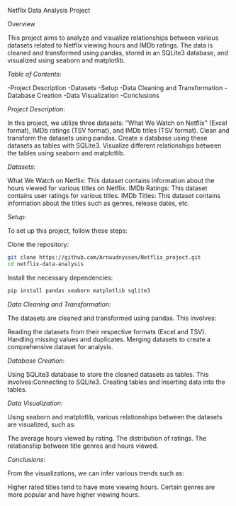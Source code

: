Netflix Data Analysis Project

Overview

This project aims to analyze and visualize relationships between various datasets related to Netflix viewing hours and IMDb ratings. The data is cleaned and transformed using pandas, stored in an SQLite3 database, and visualized using seaborn and matplotlib.

*Table of Contents*:

-Project Description
-Datasets
-Setup
-Data Cleaning and Transformation
-Database Creation
-Data Visualization
-Conclusions

*Project Description*:

In this project, we utilize three datasets: "What We Watch on Netflix" (Excel format), IMDb ratings (TSV format), and IMDb titles (TSV format).
Clean and transform the datasets using pandas.
Create a database using these datasets as tables with SQLite3.
Visualize different relationships between the tables using seaborn and matplotlib.

*Datasets*:

What We Watch on Netflix: This dataset contains information about the hours viewed for various titles on Netflix.
IMDb Ratings: This dataset contains user ratings for various titles.
IMDb Titles: This dataset contains information about the titles such as genres, release dates, etc.

*Setup*:

To set up this project, follow these steps:

Clone the repository:
```sh
git clone https://github.com/Arnaudnyssen/Netflix_project.git
cd netflix-data-analysis
```
Install the necessary dependencies:
```sh
pip install pandas seaborn matplotlib sqlite3
```
*Data Cleaning and Transformation*:

The datasets are cleaned and transformed using pandas. This involves:

Reading the datasets from their respective formats (Excel and TSV).
Handling missing values and duplicates.
Merging datasets to create a comprehensive dataset for analysis.

*Database Creation*:

Using SQLite3 database to store the cleaned datasets as tables. This involves:Connecting to SQLite3.
Creating tables and inserting data into the tables.

*Data Visualization*:

Using seaborn and matplotlib, various relationships between the datasets are visualized, such as:

The average hours viewed by rating.
The distribution of ratings.
The relationship between title genres and hours viewed.

*Conclusions*:

From the visualizations, we can infer various trends such as:

Higher rated titles tend to have more viewing hours.
Certain genres are more popular and have higher viewing hours.
